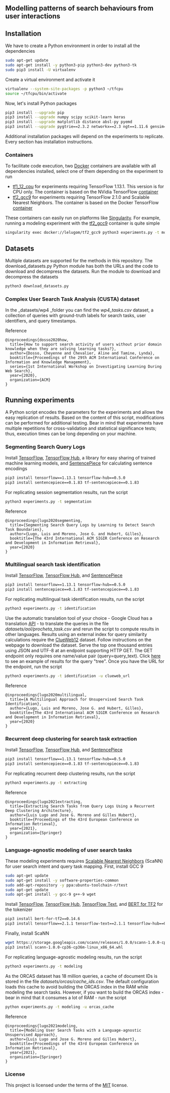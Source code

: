 ## Modelling patterns of search behaviours from user interactions

## Installation

We have to create a Python environment in order to install all the dependencies
```bash
sudo apt-get update
sudo apt-get install -y python3-pip python3-dev python3-tk
sudo pip3 install -U virtualenv
```

Create a virtual environment and activate it
```bash
virtualenv --system-site-packages -p python3 ~/tfcpu
source ~/tfcpu/bin/activate 
```

Now, let's install Python packages
```bash
pip3 install --upgrade pip
pip3 install --upgrade numpy scipy scikit-learn keras 
pip3 install --upgrade matplotlib distance absl-py pyemd 
pip3 install --upgrade pygtrie==2.3.2 networkx==2.3 ngt==1.11.6 gensim==3.8.1
```

Additional installation packages will depend on the experiments to replicate. Every section has installation instructions. 

### Containers

To facilitate code execution, two [Docker](https://www.docker.com/) containers are available with all dependencies installed, select one of them depending on the experiment to run

- [tf1_12_cpu](https://hub.docker.com/repository/docker/lelugom/tf1_13_cpu) for experiments requiring TensorFlow 1.13.1. This version is for CPU only. The container is based on the NVidia TensorFlow [container](nvcr.io/nvidia/tensorflow:20.03-tf1-py3)
- [tf2_gcc9](https://hub.docker.com/repository/docker/lelugom/tf2_gcc9) for experiments requiring TensorFlow 2.1.0 and Scalable Nearest Neighbors. The container is based on the Docker TensorFlow [container](https://hub.docker.com/r/tensorflow/tensorflow/)

These containers can easily run on platforms like [Singularity](https://sylabs.io/docs/). For example, running a modeling experiment with the [tf2_gcc9](https://hub.docker.com/repository/docker/lelugom/tf2_gcc9) container is quite simple 
```bash
singularity exec docker://lelugom/tf2_gcc9 python3 experiments.py -t modeling
```

## Datasets
Multiple datasets are supported for the methods in this repository. The download_datasets.py Python module has both the URLs and the code to download and decompress the datasets. Run the module to download and decompress the datasets

```bash
python3 download_datasets.py
```

### Complex User Search Task Analysis (CUSTA) dataset

In the _datasets/wp4 _folder you can find the _wp4_tasks.csv_ dataset, a collection of queries with ground-truth labels for search tasks, user identifiers, and query timestamps.

Reference
```
@inproceedings{dosso2020how,
  title={How to support search activity of users without prior domain knowledge when they are solving learning tasks?},
  author={Dosso, Cheyenne and Chevalier, Aline and Tamine, Lynda},
  booktitle={Proceedings of the 29th ACM International Conference on Information and Knowledge Management},
  series={1st International Workshop on Investigating Learning During Web Search},
  year={2020},
  organization={ACM}
}
```

## Running experiments
A Python script encodes the parameters for the experiments and allows the easy replication of results. Based on the content of this script, modifications can be performed for additional testing. Bear in mind that experiments have multiple repetitions for cross-validation and statistical significance tests; thus, execution times can be long depending on your machine. 

### Segmenting Search Query Logs

Install [TensorFlow](https://www.tensorflow.org/install/pip), [TensorFlow Hub](https://medium.com/tensorflow/introducing-tensorflow-hub-a-library-for-reusable-machine-learning-modules-in-tensorflow-cdee41fa18f9), a library for easy sharing of trained machine learning models, and [SentencePiece](https://github.com/google/sentencepiece) for calculating sentence encodings 

```bash
pip3 install tensorflow==1.13.1 tensorflow-hub==0.5.0 
pip3 install sentencepiece==0.1.83 tf-sentencepiece==0.1.83
```

For replicating session segmentation results, run the script

```bash
python3 experiments.py -t segmentation
```
Reference
```
@inproceedings{lugo2020segmenting,
  title={Segmenting Search Query Logs by Learning to Detect Search Task Boundaries},
  author={Lugo, Luis and Moreno, Jose G. and Hubert, Gilles},
  booktitle={The 43rd International ACM SIGIR Conference on Research and Development in Information Retrieval},
  year={2020}
}
```

### Multilingual search task identification

Install [TensorFlow](https://www.tensorflow.org/install/pip), [TensorFlow Hub](https://medium.com/tensorflow/introducing-tensorflow-hub-a-library-for-reusable-machine-learning-modules-in-tensorflow-cdee41fa18f9), and [SentencePiece](https://github.com/google/sentencepiece) 

```bash
pip3 install tensorflow==1.13.1 tensorflow-hub==0.5.0 
pip3 install sentencepiece==0.1.83 tf-sentencepiece==0.1.83
```

For replicating multilingual task identification results, run the script

```bash
python3 experiments.py -t identification
```

Use the automatic translation tool of your choice - Google Cloud has a translation [API](https://cloud.google.com/translate) - to translate the queries in the file _datasets/aol/procheta_task.csv_ and rerun the script to compute results in other languages. Results using an external index for query similarity calculations require the [ClueWeb12](https://lemurproject.org/clueweb12/) dataset. Follow instructions on the webpage to download the dataset. Serve the top one thousand entries using  JSON and UTF-8 at an endpoint supporting HTTP GET. The GET endpoint only requires one name/value pair (query=query_text). Click [here](http://clueweb.adaptcentre.ie/WebSearcher/search?query=tree) to see an example of results for the query "tree". Once you have the URL for the endpoint, run the script

```bash
python3 experiments.py -t identification -u clueweb_url
```
Reference
```
@inproceedings{lugo2020multilingual,
  title={A Multilingual Approach for Unsupervised Search Task Identification},
  author={Lugo, Luis and Moreno, Jose G. and Hubert, Gilles},
  booktitle={The 43rd International ACM SIGIR Conference on Research and Development in Information Retrieval},
  year={2020}
}
```

### Recurrent deep clustering for search task extraction

Install [TensorFlow](https://www.tensorflow.org/install/pip), [TensorFlow Hub](https://medium.com/tensorflow/introducing-tensorflow-hub-a-library-for-reusable-machine-learning-modules-in-tensorflow-cdee41fa18f9), and [SentencePiece](https://github.com/google/sentencepiece)  

```bash
pip3 install tensorflow==1.13.1 tensorflow-hub==0.5.0 
pip3 install sentencepiece==0.1.83 tf-sentencepiece==0.1.83
```

For replicating recurrent deep clustering results, run the script

```bash
python3 experiments.py -t extracting
```
Reference
```
@inproceedings{lugo2021extracting,
  title={Extracting Search Tasks from Query Logs Using a Recurrent Deep Clustering Architecture},
  author={Luis Lugo and Jose G. Moreno and Gilles Hubert},
  booktitle={Proceedings of the 43rd European Conference on Information Retrieval},
  year={2021},
  organization={Springer}
}
```

### Language-agnostic modeling of user search tasks

These modeling experiments requires [Scalable Nearest Neighbors](https://github.com/google-research/google-research/tree/master/scann) (ScaNN) for user search intent and  query task mapping. First, install GCC 9

```bash
sudo apt-get update
sudo apt-get install -y software-properties-common
sudo add-apt-repository -y ppa:ubuntu-toolchain-r/test
sudo apt-get update
sudo apt-get install -y gcc-9 g++-9 wget
```

Install [TensorFlow](https://www.tensorflow.org/install/pip), [TensorFlow Hub](https://medium.com/tensorflow/introducing-tensorflow-hub-a-library-for-reusable-machine-learning-modules-in-tensorflow-cdee41fa18f9), [TensorFlow Text](https://github.com/tensorflow/text), and [BERT for TF2](https://pypi.org/project/bert-for-tf2/) for the tokenizer 

```bash
pip3 install bert-for-tf2==0.14.6 
pip3 install tensorflow==2.1.1 tensorflow-text==2.1.1 tensorflow-hub==0.9.0
```

Finally, install ScaNN
```bash
wget https://storage.googleapis.com/scann/releases/1.0.0/scann-1.0.0-cp36-cp36m-linux_x86_64.whl
pip3 install scann-1.0.0-cp36-cp36m-linux_x86_64.whl
```

For replicating language-agnostic modeling results, run the script
```bash
python3 experiments.py -t modeling
```
As the ORCAS dataset has 18 million queries, a cache of document IDs is stored in the file _datasets/orcas/cache_ids.csv_. The default configuration loads this cache to avoid building the ORCAS index in the RAM while modeling the search tasks. However, if you want to build the ORCAS index - bear in mind that it consumes a lot of RAM - run the script

```bash
python experiments.py -t modeling -u orcas_cache
```

Reference
```
@inproceedings{lugo2021modeling,
  title={Modeling User Search Tasks with a Language-agnostic Unsupervised Approach},
  author={Luis Lugo and Jose G. Moreno and Gilles Hubert},
  booktitle={Proceedings of the 43rd European Conference on Information Retrieval},
  year={2021},
  organization={Springer}
}
```

### License
This project is licensed under the terms of the [MIT](https://opensource.org/licenses/MIT) license.
